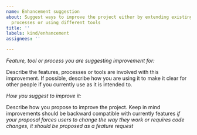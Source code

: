 ```yaml
---
name: Enhancement suggestion
about: Suggest ways to improve the project either by extending existing features,
  processes or using different tools
title: ''
labels: kind/enhancement
assignees: ''

---
```


*Feature, tool or process you are suggesting improvement for:*

Describe the features, processes or tools are involved with this improvement. 
If possible, describe how you are using it to make it clear for other people if you currently use as it is intended to.

*How you suggest to improve it:*

Describe how you propose to improve the project.
Keep in mind improvements should be backward compatible with currently features _*if your proposal forces users to change the way they work or requires code changes, it should be proposed as a feature request*_
